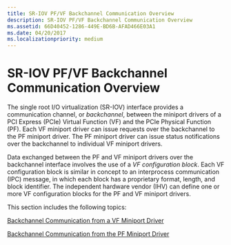 ```yaml
---
title: SR-IOV PF/VF Backchannel Communication Overview
description: SR-IOV PF/VF Backchannel Communication Overview
ms.assetid: 66D40452-1286-449E-BD6B-AFAD466E03A1
ms.date: 04/20/2017
ms.localizationpriority: medium
---
```


# SR-IOV PF/VF Backchannel Communication Overview


The single root I/O virtualization (SR-IOV) interface provides a communication channel, or *backchannel*, between the miniport drivers of a PCI Express (PCIe) Virtual Function (VF) and the PCIe Physical Function (PF). Each VF miniport driver can issue requests over the backchannel to the PF miniport driver. The PF miniport driver can issue status notifications over the backchannel to individual VF miniport drivers.

Data exchanged between the PF and VF miniport drivers over the backchannel interface involves the use of a *VF configuration block*. Each VF configuration block is similar in concept to an interprocess communication (IPC) message, in which each block has a proprietary format, length, and block identifier. The independent hardware vendor (IHV) can define one or more VF configuration blocks for the PF and VF miniport drivers.

This section includes the following topics:

[Backchannel Communication from a VF Miniport Driver](backchannel-communication-from-a-vf-miniport-driver.md)

[Backchannel Communication from the PF Miniport Driver](backchannel-communication-from-the-pf-miniport-driver.md)

 

 





